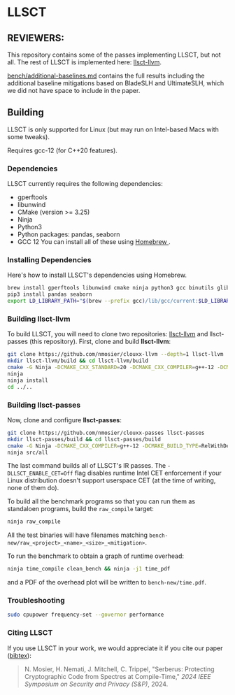 # LLSCT

## REVIEWERS: 
This repository contains some of the passes implementing LLSCT, but not all.
The rest of LLSCT is implemented here: [llsct-llvm](https://anonymous.4open.science/r/sctcc).

[bench/additional-baselines.md](bench/additional-baselines.md) contains the full results including the additional baseline mitigations based on BladeSLH and UltimateSLH, which we did not have space to include in the paper.

## Building
LLSCT is only supported for Linux (but may run on Intel-based Macs with some tweaks).

Requires gcc-12 (for C++20 features).

### Dependencies
LLSCT currently requires the following dependencies:
- gperftools
- libunwind
- CMake (version >= 3.25)
- Ninja
- Python3
- Python packages: pandas, seaborn
- GCC 12
You can install all of these using [Homebrew ](https://brew.sh).

### Installing Dependencies
Here's how to install LLSCT's dependencies using Homebrew.
```sh
brew install gperftools libunwind cmake ninja python3 gcc binutils glibc
pip3 install pandas seaborn
export LD_LIBRARY_PATH="$(brew --prefix gcc)/lib/gcc/current:$LD_LIBRARY_PATH"
```

### Building llsct-llvm
To build LLSCT, you will need to clone two repositories: [llsct-llvm](https://github.com/nmosier/clouxx-llvm) and llsct-passes (this repository).
First, clone and build __llsct-llvm__:
```sh
git clone https://github.com/nmosier/clouxx-llvm --depth=1 llsct-llvm
mkdir llsct-llvm/build && cd llsct-llvm/build
cmake -G Ninja -DCMAKE_CXX_STANDARD=20 -DCMAKE_CXX_COMPILER=g++-12 -DCMAKE_BUILD_TYPE=Release -DCMAKE_INSTALL_PREFIX=../install -DLLVM_ENABLE_ASSERTIONS=On -DLLVM_ENABLE_PROJECTS='clang;lld' -DLLVM_TARGETS_TO_BUILD='X86' ../llvm
ninja
ninja install
cd ../..
```

### Building llsct-passes
Now, clone and configure __llsct-passes__:
```sh
git clone https://github.com/nmosier/clouxx-passes llsct-passes
mkdir llsct-passes/build && cd llsct-passes/build
cmake -G Ninja -DCMAKE_CXX_COMPILER=g++-12 -DCMAKE_BUILD_TYPE=RelWithDebInfo -DLLSCT_LLVM_DIR=$PWD/../../llsct-llvm/install -DLLSCT_REQUIRE_CET=Off ..
ninja src/all
```
The last command builds all of LLSCT's IR passes.
The `-DLLSCT_ENABLE_CET=Off` flag disables runtime Intel CET enforcement if your Linux distribution doesn't support userspace CET (at the time of writing, none of them do).

To build all the benchmark programs so that you can run them as standaloen programs, build the `raw_compile` target:
```sh
ninja raw_compile
```
All the test binaries will have filenames matching `bench-new/raw_<project>_<name>_<size>_<mitigation>`.

To run the benchmark to obtain a graph of runtime overhead:
```sh
ninja time_compile clean_bench && ninja -j1 time_pdf
```
and a PDF of the overhead plot will be written to `bench-new/time.pdf`.

### Troubleshooting
```sh
sudo cpupower frequency-set --governor performance
```

### Citing LLSCT
If you use LLSCT in your work, we would appreciate it if you cite our paper ([bibtex](/cite.bib)):
> N. Mosier, H. Nemati, J. Mitchell, C. Trippel, "Serberus: Protecting Cryptographic Code from Spectres at Compile-Time," _2024 IEEE Symposium on Security and Privacy (S&P)_, 2024.
